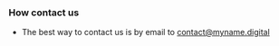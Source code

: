 ### **How contact us** <a name="contact-us"></a>

- The best way to contact us is by email to [contact@myname.digital](mailto:contact@myname.digital)